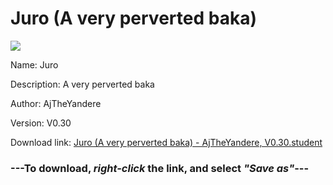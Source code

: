 # Juro (A very perverted baka)

<img src = "https://raw.githubusercontent.com/Arbiter1223/Daigaku-Gurashi-Custom-Students/master/Students/Files/Juro%20(A%20very%20perverted%20baka).png">

Name: Juro

Description: A very perverted baka

Author: AjTheYandere

Version: V0.30

Download link: <a href="https://raw.githubusercontent.com/Arbiter1223/Daigaku-Gurashi-Custom-Students/master/Students/Files/Juro%20(A%20very%20perverted%20baka)%20-%20AjTheYandere%2C%20V0.30.student">Juro (A very perverted baka) - AjTheYandere, V0.30.student</a>

### ---**To download, _right-click_ the link, and select _"Save as"_**---
